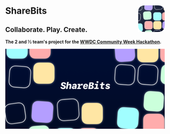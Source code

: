 <h1> ShareBits
<img src="Icon.png" align="right" width=84px> </h1>

## Collaborate. Play. Create.

**The 2 and ½ team's project for the [WWDC Community Week Hackathon](https://wwdc.community/hackathon).**

![](Cover.png)
